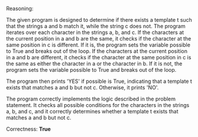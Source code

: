 Reasoning:

The given program is designed to determine if there exists a template t such that the strings a and b match it, while the string c does not. The program iterates over each character in the strings a, b, and c. If the characters at the current position in a and b are the same, it checks if the character at the same position in c is different. If it is, the program sets the variable possible to True and breaks out of the loop. If the characters at the current position in a and b are different, it checks if the character at the same position in c is the same as either the character in a or the character in b. If it is not, the program sets the variable possible to True and breaks out of the loop.

The program then prints 'YES' if possible is True, indicating that a template t exists that matches a and b but not c. Otherwise, it prints 'NO'.

The program correctly implements the logic described in the problem statement. It checks all possible conditions for the characters in the strings a, b, and c, and it correctly determines whether a template t exists that matches a and b but not c.

Correctness: **True**